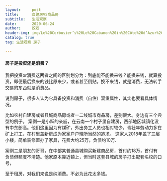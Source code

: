 ```yaml
---
layout:     post
title:      自建房VS商品房
subtitle:   生活观察
date:       2020-06-24
author:     姣姣
header-img: img/Le%20Corbusier’s%20Le%20Cabanon%20in%20Côte%20d’Azur%2C%20France%2C%20photographed%20in%202015..png
catalog: true
tag: 生活观察 房子

---
```

#### 房子是投资还是消费？

我把投资or消费这两者之间的区别划分为：到底能不能换来钱？能换来钱，就算投资，即便最后换来的钱比原来少，或者甚至倒贴。换不来钱，就是消费，无法转手交易的东西就是消费品。

说到房子，很多人认为它具备投资和消费（自住）双重属性，其实也要看具体情况。

比如农村自建房或者县城商品房或者一二线城市商品房，差别很大。身边有三个典型的例子。
案例一是小跃的亲戚，在云南一个村子里自建房，西部地区城镇化没有中东部高。他们这里因为有煤矿，外出务工人员也相对较少，青壮年劳动力多在矿上打工，在村里盖新房成为家家户户理所当然的追求。
这家人2018年盖了三层小楼，简单装修置办了家具，花费大约25万，负债约10万.

案例二是朋友的哥哥，在中部某普通县城购买新建商品房，首付约18万，首付有负债但额度不清楚。他家原本靠近镇上，但当时这套县城的房子打出配套名校的口号，

至于租房，对我们来说是纯消费。不必为此花太多钱。

